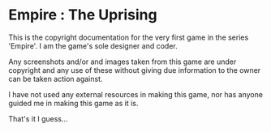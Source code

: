 # Empire : The Uprising
This is the copyright documentation for the very first game in the series 'Empire'. I am the game's sole designer and coder.

Any screenshots and/or and images taken from this game are under copyright and any use of these without giving due information to the owner can be taken action against.

I have not used any external resources in making this game, nor has anyone guided me in making this game as it is.

That's it I guess...
